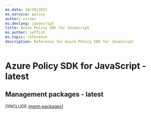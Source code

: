 ```yaml
---
ms.data: 10/19/2022
ms.service: policy
author: xirzec
ms.devlang: javascript
title: Azure Policy SDK for JavaScript
ms.author: jeffish
ms.topic: reference
description: Reference for Azure Policy SDK for JavaScript
---
```

# Azure Policy SDK for JavaScript - latest

## Management packages - latest
[!INCLUDE [mgmt-packages](policy-mgmt-index.md)]